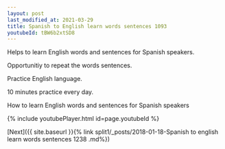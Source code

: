 ```yaml
---
layout: post
last_modified_at: 2021-03-29
title: Spanish to English learn words sentences 1093 
youtubeId: tBW6b2xtSD8
---
```

 
 
Helps to learn English words and sentences for Spanish speakers.

Opportunitiy to repeat the words sentences. 

Practice English language. 
 
10 minutes practice every day. 
 
How to learn English words and sentences for Spanish speakers 
 
{% include youtubePlayer.html id=page.youtubeId %}
 
 
[Next]({{ site.baseurl }}{% link  split1/_posts/2018-01-18-Spanish to english learn words sentences 1238 .md%})
 
